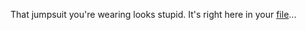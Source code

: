 That jumpsuit you're wearing looks stupid. It's right here in your [file](http://theportalwiki.com/wiki/GLaDOS)...
